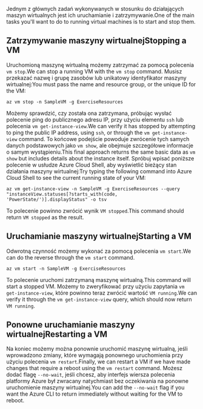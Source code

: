 <span data-ttu-id="614af-101">Jednym z głównych zadań wykonywanych w stosunku do działających maszyn wirtualnych jest ich uruchamianie i zatrzymywanie.</span><span class="sxs-lookup"><span data-stu-id="614af-101">One of the main tasks you'll want to do to running virtual machines is to start and stop them.</span></span>

## <a name="stopping-a-vm"></a><span data-ttu-id="614af-102">Zatrzymywanie maszyny wirtualnej</span><span class="sxs-lookup"><span data-stu-id="614af-102">Stopping a VM</span></span>

<span data-ttu-id="614af-103">Uruchomioną maszynę wirtualną możemy zatrzymać za pomocą polecenia `vm stop`.</span><span class="sxs-lookup"><span data-stu-id="614af-103">We can stop a running VM with the `vm stop` command.</span></span> <span data-ttu-id="614af-104">Musisz przekazać nazwę i grupę zasobów lub unikatowy identyfikator maszyny wirtualnej:</span><span class="sxs-lookup"><span data-stu-id="614af-104">You must pass the name and resource group, or the unique ID for the VM:</span></span>

```azurecli
az vm stop -n SampleVM -g ExerciseResources
```

<span data-ttu-id="614af-105">Możemy sprawdzić, czy została ona zatrzymana, próbując wysłać polecenie ping do publicznego adresu IP, przy użyciu elementu `ssh` lub polecenia `vm get-instance-view`.</span><span class="sxs-lookup"><span data-stu-id="614af-105">We can verify it has stopped by attempting to ping the public IP address, using `ssh`, or through the `vm get-instance-view` command.</span></span> <span data-ttu-id="614af-106">To końcowe podejście powoduje zwrócenie tych samych danych podstawowych jako `vm show`, ale obejmuje szczegółowe informacje o samym wystąpieniu.</span><span class="sxs-lookup"><span data-stu-id="614af-106">This final approach returns the same basic data as `vm show` but includes details about the instance itself.</span></span> <span data-ttu-id="614af-107">Spróbuj wpisać poniższe polecenie w usłudze Azure Cloud Shell, aby wyświetlić bieżący stan działania maszyny wirtualnej:</span><span class="sxs-lookup"><span data-stu-id="614af-107">Try typing the following command into Azure Cloud Shell to see the current running state of your VM:</span></span>

```azurecli
az vm get-instance-view -n SampleVM -g ExerciseResources --query "instanceView.statuses[?starts_with(code, 'PowerState/')].displayStatus" -o tsv
```

<span data-ttu-id="614af-108">To polecenie powinno zwrócić wynik `VM stopped`.</span><span class="sxs-lookup"><span data-stu-id="614af-108">This command should return `VM stopped` as the result.</span></span>

## <a name="starting-a-vm"></a><span data-ttu-id="614af-109">Uruchamianie maszyny wirtualnej</span><span class="sxs-lookup"><span data-stu-id="614af-109">Starting a VM</span></span>

<span data-ttu-id="614af-110">Odwrotną czynność możemy wykonać za pomocą polecenia `vm start`.</span><span class="sxs-lookup"><span data-stu-id="614af-110">We can do the reverse through the `vm start` command.</span></span>

```azurecli
az vm start -n SampleVM -g ExerciseResources
```

<span data-ttu-id="614af-111">To polecenie uruchomi zatrzymaną maszynę wirtualną.</span><span class="sxs-lookup"><span data-stu-id="614af-111">This command will start a stopped VM.</span></span> <span data-ttu-id="614af-112">Możemy to zweryfikować przy użyciu zapytania `vm get-instance-view`, które powinno teraz zwrócić wartość `VM running`.</span><span class="sxs-lookup"><span data-stu-id="614af-112">We can verify it through the `vm get-instance-view` query, which should now return `VM running`.</span></span>

## <a name="restarting-a-vm"></a><span data-ttu-id="614af-113">Ponowne uruchamianie maszyny wirtualnej</span><span class="sxs-lookup"><span data-stu-id="614af-113">Restarting a VM</span></span>

<span data-ttu-id="614af-114">Na koniec możemy można ponownie uruchomić maszynę wirtualną, jeśli wprowadzono zmiany, które wymagają ponownego uruchomienia przy użyciu polecenia `vm restart`.</span><span class="sxs-lookup"><span data-stu-id="614af-114">Finally, we can restart a VM if we have made changes that require a reboot using the `vm restart` command.</span></span> <span data-ttu-id="614af-115">Możesz dodać flagę `--no-wait`, jeśli chcesz, aby interfejs wiersza polecenia platformy Azure był zwracany natychmiast bez oczekiwania na ponowne uruchomienie maszyny wirtualnej.</span><span class="sxs-lookup"><span data-stu-id="614af-115">You can add the `--no-wait` flag if you want the Azure CLI to return immediately without waiting for the VM to reboot.</span></span>

